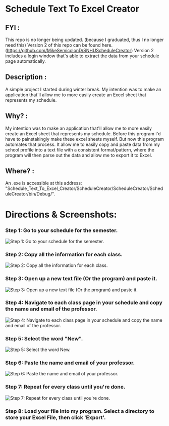 # Schedule Text To Excel Creator

## FYI :
  This repo is no longer being updated. (because I graduated, thus I no longer need this)
  Version 2 of this repo can be found here. (https://github.com/MikeSemicolonD/SNHUScheduleCreator)
  Version 2 includes a login window that's able to extract the data from your schedule page automatically.

## Description :
  A simple project I started during winter break. My intention was to make an application that'll allow me to more easily create an Excel sheet that represents my schedule. 

## Why? :
  My intention was to make an application that'll allow me to more easily create an Excel sheet that represents my schedule. Before this program I'd have to painstakingly make these excel sheets myself. But now this program automates that process. It allow me to easily copy and paste data from my school profile into a text file with a consistent format/pattern, where the program will then parse out the data and allow me to export it to Excel.

## Where? :
  An .exe is accessible at this address: "Schedule_Text_To_Excel_Creator/ScheduleCreator/ScheduleCreator/ScheduleCreator/bin/Debug/".

# Directions & Screenshots:

### Step 1: Go to your schedule for the semester.
![](https://github.com/MikeSemicolonD/Schedule_Text_To_Excel_Creator/blob/master/ScheduleCreator/How-to%20Guide/step1.PNG "Step 1: Go to your schedule for the semester.")


### Step 2: Copy all the information for each class.
![](https://github.com/MikeSemicolonD/Schedule_Text_To_Excel_Creator/blob/master/ScheduleCreator/How-to%20Guide/step2.PNG "Step 2: Copy all the information for each class.")


### Step 3: Open up a new text file (Or the program) and paste it.
![](https://github.com/MikeSemicolonD/Schedule_Text_To_Excel_Creator/blob/master/ScheduleCreator/How-to%20Guide/step3.PNG "Step 3: Open up a new text file (Or the program) and paste it.")


### Step 4: Navigate to each class page in your schedule and copy the name and email of the professor.
![](https://github.com/MikeSemicolonD/Schedule_Text_To_Excel_Creator/blob/master/ScheduleCreator/How-to%20Guide/step4.PNG "Step 4: Navigate to each class page in your schedule and copy the name and email of the professor.")


### Step 5: Select the word "New".
![](https://github.com/MikeSemicolonD/Schedule_Text_To_Excel_Creator/blob/master/ScheduleCreator/How-to%20Guide/step5.PNG "Step 5: Select the word New.")


### Step 6: Paste the name and email of your professor.
![](https://github.com/MikeSemicolonD/Schedule_Text_To_Excel_Creator/blob/master/ScheduleCreator/How-to%20Guide/step6.PNG "Step 6: Paste the name and email of your professor.")


### Step 7: Repeat for every class until you're done.
![](https://github.com/MikeSemicolonD/Schedule_Text_To_Excel_Creator/blob/master/ScheduleCreator/How-to%20Guide/step7.PNG "Step 7: Repeat for every class until you're done.")

### Step 8: Load your file into my program. Select a directory to store your Excel File, then click 'Export'.

